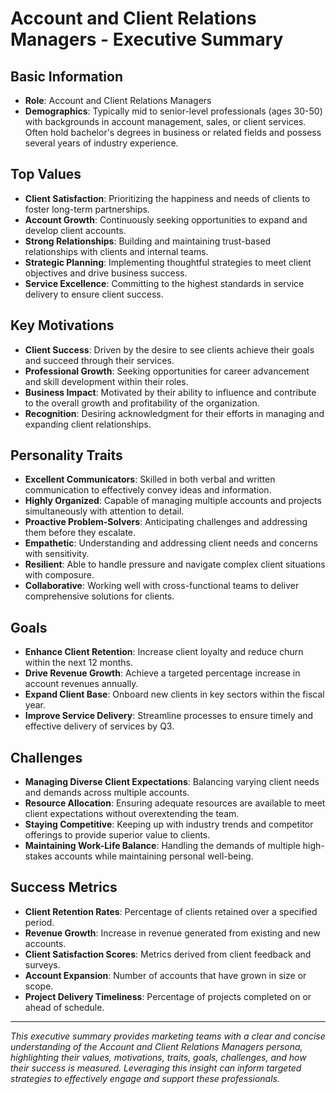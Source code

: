 # Account and Client Relations Managers - Executive Summary

## Basic Information
- **Role**: Account and Client Relations Managers
- **Demographics**: Typically mid to senior-level professionals (ages 30-50) with backgrounds in account management, sales, or client services. Often hold bachelor's degrees in business or related fields and possess several years of industry experience.

## Top Values
- **Client Satisfaction**: Prioritizing the happiness and needs of clients to foster long-term partnerships.
- **Account Growth**: Continuously seeking opportunities to expand and develop client accounts.
- **Strong Relationships**: Building and maintaining trust-based relationships with clients and internal teams.
- **Strategic Planning**: Implementing thoughtful strategies to meet client objectives and drive business success.
- **Service Excellence**: Committing to the highest standards in service delivery to ensure client success.

## Key Motivations
- **Client Success**: Driven by the desire to see clients achieve their goals and succeed through their services.
- **Professional Growth**: Seeking opportunities for career advancement and skill development within their roles.
- **Business Impact**: Motivated by their ability to influence and contribute to the overall growth and profitability of the organization.
- **Recognition**: Desiring acknowledgment for their efforts in managing and expanding client relationships.

## Personality Traits
- **Excellent Communicators**: Skilled in both verbal and written communication to effectively convey ideas and information.
- **Highly Organized**: Capable of managing multiple accounts and projects simultaneously with attention to detail.
- **Proactive Problem-Solvers**: Anticipating challenges and addressing them before they escalate.
- **Empathetic**: Understanding and addressing client needs and concerns with sensitivity.
- **Resilient**: Able to handle pressure and navigate complex client situations with composure.
- **Collaborative**: Working well with cross-functional teams to deliver comprehensive solutions for clients.

## Goals
- **Enhance Client Retention**: Increase client loyalty and reduce churn within the next 12 months.
- **Drive Revenue Growth**: Achieve a targeted percentage increase in account revenues annually.
- **Expand Client Base**: Onboard new clients in key sectors within the fiscal year.
- **Improve Service Delivery**: Streamline processes to ensure timely and effective delivery of services by Q3.

## Challenges
- **Managing Diverse Client Expectations**: Balancing varying client needs and demands across multiple accounts.
- **Resource Allocation**: Ensuring adequate resources are available to meet client expectations without overextending the team.
- **Staying Competitive**: Keeping up with industry trends and competitor offerings to provide superior value to clients.
- **Maintaining Work-Life Balance**: Handling the demands of multiple high-stakes accounts while maintaining personal well-being.

## Success Metrics
- **Client Retention Rates**: Percentage of clients retained over a specified period.
- **Revenue Growth**: Increase in revenue generated from existing and new accounts.
- **Client Satisfaction Scores**: Metrics derived from client feedback and surveys.
- **Account Expansion**: Number of accounts that have grown in size or scope.
- **Project Delivery Timeliness**: Percentage of projects completed on or ahead of schedule.

---

*This executive summary provides marketing teams with a clear and concise understanding of the Account and Client Relations Managers persona, highlighting their values, motivations, traits, goals, challenges, and how their success is measured. Leveraging this insight can inform targeted strategies to effectively engage and support these professionals.*
